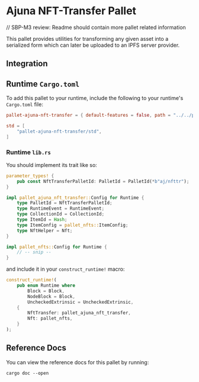 # Ajuna NFT-Transfer Pallet

// SBP-M3 review: Readme should contain more pallet related information

This pallet provides utilities for transforming any given asset into a serialized form which can later be uploaded to an IPFS server provider.

## Integration

## Runtime `Cargo.toml`

To add this pallet to your runtime, include the following to your runtime's `Cargo.toml` file:

```toml
pallet-ajuna-nft-transfer = { default-features = false, path = "../../pallets/ajuna-nft-transfer" }

std = [
    "pallet-ajuna-nft-transfer/std",
]
```

### Runtime `lib.rs`

You should implement its trait like so:

```rust
parameter_types! {
    pub const NftTransferPalletId: PalletId = PalletId(*b"aj/nfttr");
}

impl pallet_ajuna_nft_transfer::Config for Runtime {
    type PalletId = NftTransferPalletId;
	type RuntimeEvent = RuntimeEvent;
	type CollectionId = CollectionId;
	type ItemId = Hash;
	type ItemConfig = pallet_nfts::ItemConfig;
	type NftHelper = Nft;
}

impl pallet_nfts::Config for Runtime {
    // -- snip --
}
```

and include it in your `construct_runtime!` macro:

```rust
construct_runtime!(
    pub enum Runtime where
        Block = Block,
        NodeBlock = Block,
        UncheckedExtrinsic = UncheckedExtrinsic,
    {
        NftTransfer: pallet_ajuna_nft_transfer,
        Nft: pallet_nfts,
    }
);
```

## Reference Docs

You can view the reference docs for this pallet by running:

```
cargo doc --open
```
